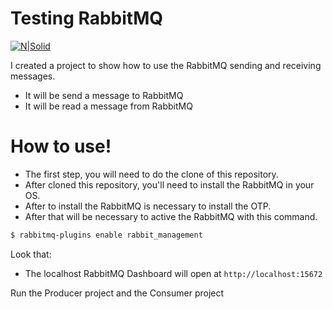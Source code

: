 # Testing RabbitMQ

[![N|Solid](https://www.rabbitmq.com/img/logo-rabbitmq.svg)](https://www.rabbitmq.com/)

I created a project to show how to use the RabbitMQ sending and receiving messages. 

  - It will be send a message to RabbitMQ
  - It will be read a message from RabbitMQ

# How to use!

  - The first step, you will need to do the clone of this repository.
  - After cloned this repository, you'll need to install the RabbitMQ in your OS.
  - After to install the RabbitMQ is necessary to install the OTP.
  - After that will be necessary to active the RabbitMQ with this command.
  
```sh
$ rabbitmq-plugins enable rabbit_management
```

Look that:
  - The localhost RabbitMQ Dashboard will open at ``` http://localhost:15672 ```

Run the Producer project and the Consumer project
  


